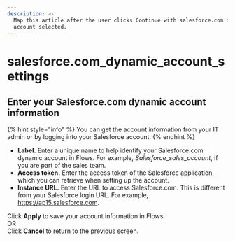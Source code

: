 ```yaml
---
description: >-
  Map this article after the user clicks Continue with salesforce.com dynamic
  account selected.
---
```


# salesforce.com\_dynamic\_account\_settings

## Enter your Salesforce.com dynamic account information

{% hint style="info" %}
You can get the account information from your IT admin or by logging into your Salesforce account.
{% endhint %}

* **Label.** Enter a unique name to help identify your Salesforce.com dynamic account in Flows. For example, _Salesforce\_sales\_account_, if you are part of the sales team.
* **Access token.** Enter the access token of the Salesforce application, which you can retrieve when setting up the account.
* **Instance URL.** Enter the URL to access Salesforce.com. This is different from your Salesforce login URL. For example, https://ap15.salesforce.com.

Click **Apply** to save your account information in Flows.  
OR  
Click **Cancel** to return to the previous screen.







